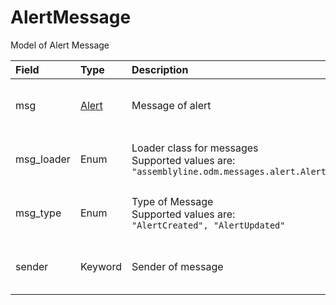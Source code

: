 [comment]: # (AUTOGENERATED MARKDOWN CONTENT. UPDATES TO ODM DOCUMENTATION SHOULD BE DONE THROUGH ASSEMBLYLINE-BASE REPO!)
# AlertMessage
Model of Alert Message

| Field | Type | Description | Required | Default |
| :--- | :--- | :--- | :--- | :--- |
| msg | [Alert](/assemblyline4_docs/odm/models/alert/#alert) | Message of alert | <div style="width:100px">:material-checkbox-marked-outline: Yes</div> | `None` |
| msg_loader | Enum | Loader class for messages<br>Supported values are:<br>`"assemblyline.odm.messages.alert.AlertMessage"` | <div style="width:100px">:material-checkbox-marked-outline: Yes</div> | `assemblyline.odm.messages.alert.AlertMessage` |
| msg_type | Enum | Type of Message<br>Supported values are:<br>`"AlertCreated", "AlertUpdated"` | <div style="width:100px">:material-checkbox-marked-outline: Yes</div> | `AlertCreated` |
| sender | Keyword | Sender of message | <div style="width:100px">:material-checkbox-marked-outline: Yes</div> | `None` |


